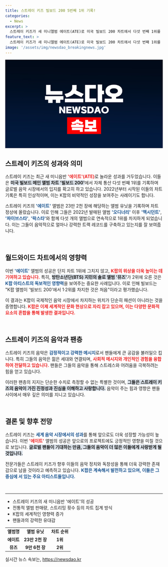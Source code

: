 ```yaml
---
title: 스트레이 키즈 빌보드 200 5번째 1위 기록!
categories:
  - News
excerpt: >
  스트레이 키즈가 새 미니앨범 에이트(ATE)로 미국 빌보드 200 차트에서 다섯 번째 1위를 기록하며 역대 K팝 기록을 갱신했습니다! 방탄소년단 지민의 뮤즈도 2위에 올라, K팝 앨범이 1·2위를 독식하는 쾌거를 이뤘습니다.
feature_text: >
  스트레이 키즈가 새 미니앨범 에이트(ATE)로 미국 빌보드 200 차트에서 다섯 번째 1위를 기록하며 역대 K팝 기록을 갱신했습니다! 방탄소년단 지민의 뮤즈도 2위에 올라, K팝 앨범이 1·2위를 독식하는 쾌거를 이뤘습니다.
image: '/assets/img/newsdao_breakingnews.jpg'
---
```


<p><img src="/assets/img/newsdao_breakingnews.jpg" alt="bookingtag 속보" /></p>

<h2 data-ke-size="size26">스트레이 키즈의 성과와 의미</h2>

<p data-ke-size="size16">스트레이 키즈는 최근 새 미니음반 <b><span style="color: #ee2323;">'에이트'(ATE)</span></b>로 놀라운 성과를 거두었습니다. 이들은 <b><span style="background-color: #21538527;">미국 빌보드 메인 앨범 차트 '빌보드 200'</span></b>에서 자체 통산 다섯 번째 1위를 기록하며 글로벌 음악 시장에서의 입지를 확고히 하고 있습니다. 2022년부터 시작된 이들의 차트 기록은 특히 인상적이며, 이는 K팝의 비약적인 성장을 보여주는 사례이기도 합니다. </p>

<p data-ke-size="size16">스트레이 키즈의 <b><span style="color: #1a5490;">'에이트'</span></b> 앨범은 23만 2천 장에 해당하는 앨범 유닛을 기록하며 차트 정상에 올랐습니다. 이로 인해 그들은 2022년 발매된 앨범 <b><span style="color: #1a5490;">'오디너리'</span></b> 이후 <b><span style="color: #1a5490;">'맥시던트'</span></b>, <b><span style="color: #1a5490;">'파이브스타'</span></b>, <b><span style="color: #1a5490;">'락스타'</span></b>와 함께 다섯 개의 앨범으로 연속적으로 1위를 차지하게 되었습니다. 이는 그들이 음악적으로 얼마나 강력한 트랙 레코드를 구축하고 있는지를 잘 보여줍니다.</p>

<p data-ke-size="size16">&nbsp;</p>

<h2 data-ke-size="size26">월드와이드 차트에서의 영향력</h2>

<p data-ke-size="size16">이번 <b><span style="color: #1a5490;">'에이트'</span></b> 앨범의 성공은 단지 차트 1위에 그치지 않고, <b><span style="color: #ee2323;">K팝의 위상을 더욱 높이는 데 기여하고 있습니다.</span></b> 특히, <b><span style="background-color: #21538527;"> 방탄소년단(BTS) 지민의 솔로 앨범 '뮤즈'</span></b>가 2위에 오른 것은 <b><span style="color: #1a5490;">K팝 아티스트의 독보적인 영향력</span></b>을 보여주는 중요한 사례입니다. 이로 인해 빌보드는 "K팝 앨범이 '빌보드 200'에서 1·2위를 차지한 것은 처음"이라고 평가했습니다.</p>

<p data-ke-size="size16">이 결과는 K팝이 국제적인 음악 시장에서 차지하는 위치가 단순히 패션이 아니라는 것을 증명합니다. <b><span style="color: #ee2323;">K팝은 이제 세계적인 문화 현상으로 자리 잡고 있으며, 이는 다양한 문화적 요소의 혼합을 통해 발생한 결과입니다.</span></b></p>

<p data-ke-size="size16">&nbsp;</p>

<h2 data-ke-size="size26">스트레이 키즈의 음악과 팬층</h2>

<p data-ke-size="size16">스트레이 키즈의 음악은 <b><span style="color: #1a5490;">감정적이고 강력한 메시지</span></b>로서 팬들에게 큰 공감을 불러일으 킵니다. 특히 그들의 음악은 젊은 세대와 연결되며, <b><span style="color: #ee2323;">사회적 메시지와 개인적인 경험을 융합하여 전달하고 있습니다.</span></b> 팬들은 그들의 음악을 통해 스트레스와 어려움을 극복하려는 힘을 얻고 있습니다.</p>

<p data-ke-size="size16">이러한 팬층의 지지는 단순한 수치로 측정할 수 없는 특별한 것이며, <b><span style="background-color: #21538527;">그들은 스트레이 키즈의 음악이 가진 진정성과 진심을 이해하고 사랑합니다.</span></b> 음악이 주는 힘과 영향은 팬들 사이에서 매우 깊은 의미를 지니고 있습니다.</p>

<p data-ke-size="size16">&nbsp;</p>

<h2 data-ke-size="size26">결론 및 향후 전망</h2>

<p data-ke-size="size16">스트레이 키즈는 <b><span style="color: #1a5490;">세계 음악 시장에서의 성과</span></b>를 통해 앞으로도 더욱 성장할 가능성이 높습니다. 이번 <b><span style="color: #ee2323;">'에이트'</span></b> 앨범의 성공은 앞으로의 프로젝트에도 긍정적인 영향을 미칠 것으로 보입니다. <b><span style="background-color: #21538527;">글로벌 팬들이 기대하는 만큼, 그들의 음악이 더 많은 이들에게 사랑받게 될 것입니다.</span></b></p>

<p data-ke-size="size16">전문가들은 스트레이 키즈가 향후 이들의 음악 정치와 독창성을 통해 더욱 강력한 존재감으로 남을 것이라고 예측하고 있습니다. <b><span style="color: #1a5490;">K팝은 계속해서 발전하고 있으며, 이들은 그 중심에 서 있는 주요 아티스트들입니다.</span></b></p>

<p data-ke-size="size16">&nbsp;</p>

<hr />

<ul>
    <li>스트레이 키즈의 새 미니음반 '에이트'의 성공</li>
    <li>전통적 앨범 판매량, 스트리밍 횟수 등의 차트 집계 방식</li>
    <li>K팝의 세계적인 영향력 증가</li>
    <li>팬들과의 강력한 유대감</li>
</ul>

<table>
    <tr>
        <td style="text-align: center; height: 17px;"><b>앨범명</b></td>
        <td style="text-align: center; height: 17px;"><b>앨범 유닛</b></td>
        <td style="text-align: center; height: 17px;"><b>차트 순위</b></td>
    </tr>
    <tr>
        <td style="text-align: center; height: 17px;"><b>에이트</b></td>
        <td style="text-align: center; height: 17px;"><b>23만 2천 장</b></td>
        <td style="text-align: center; height: 17px;"><b>1위</b></td>
    </tr>
    <tr>
        <td style="text-align: center; height: 17px;"><b>뮤즈</b></td>
        <td style="text-align: center; height: 17px;"><b>9만 6천 장</b></td>
        <td style="text-align: center; height: 17px;"><b>2위</b></td>
    </tr>
</table>
실시간 뉴스 속보는, <a href="https://newsdao.kr" rel="dofollow">https://newsdao.kr</a>


